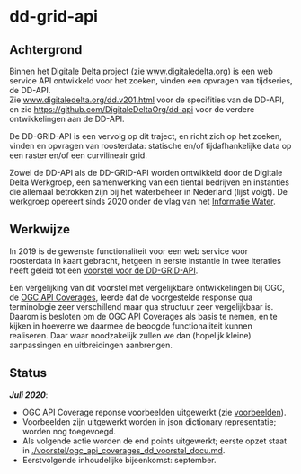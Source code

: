 # dd-grid-api

Achtergrond
-----------

Binnen het Digitale Delta project (zie www.digitaledelta.org) is een web service API ontwikkeld voor het zoeken, vinden een opvragen van tijdseries, de DD-API.  
Zie www.digitaledelta.org/dd.v201.html voor de specifities van de DD-API, en zie https://github.com/DigitaleDeltaOrg/dd-api voor de verdere ontwikkelingen aan de DD-API.

De DD-GRID-API is een vervolg op dit traject, en richt zich op het zoeken, vinden en opvragen van roosterdata: statische en/of tijdafhankelijke data op een raster en/of een curvilineair grid.

Zowel de DD-API als de DD-GRID-API worden ontwikkeld door de Digitale Delta Werkgroep, een samenwerking van een tiental bedrijven en instanties die allemaal betrokken zijn bij het waterbeheer in Nederland (lijst volgt).
De werkgroep opereert sinds 2020 onder de vlag van het [Informatie Water](https://www.ihw.nl/).

Werkwijze
---------

In 2019 is de gewenste functionaliteit voor een web service voor roosterdata in kaart gebracht, hetgeen in eerste instantie in twee iteraties heeft geleid tot een [voorstel voor de DD-GRID-API](./voorstel/oud/dd-grid-api-voorstel.md).

Een vergelijking van dit voorstel met vergelijkbare ontwikkelingen bij OGC, de [OGC API Coverages](https://github.com/opengeospatial/ogc_api_coverages), leerde dat de voorgestelde response qua terminologie zeer verschillend maar qua structuur zeer vergelijkbaar is.  
Daarom is besloten om de OGC API Coverages als basis te nemen, en te kijken in hoeverre we daarmee de beoogde functionaliteit kunnen realiseren. Daar waar noodzakelijk zullen we dan (hopelijk kleine) aanpassingen en uitbreidingen aanbrengen.

Status
------

_**Juli 2020**_:

- OGC API Coverage reponse voorbeelden uitgewerkt (zie [voorbeelden](./voorbeelden/voorbeelden.md)).
- Voorbeelden zijn uitgewerkt worden in json dictionary representatie; worden nog toegevoegd.
- Als volgende actie worden de end points uitgewerkt; eerste opzet staat in [./voorstel/ogc_api_coverages_dd_voorstel_docu.md](./voorstel/ogc_api_coverages_dd_voorstel_docu.md).
- Eerstvolgende inhoudelijke bijeenkomst: september.

